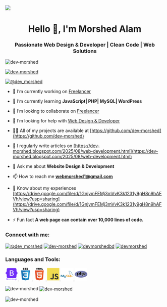 <img src="https://media.licdn.com/dms/image/v2/D4E16AQHqt5O6nhFwyQ/profile-displaybackgroundimage-shrink_350_1400/B4EZhlImgqHgAg-/0/1754043411912?e=1756944000&v=beta&t=ncH1rd_nH_bv7ddP7T7laJ2BHYxNoM9I2gyc5leX320">
<h1 align="center">Hello 👋, I'm Morshed Alam</h1>
<h3 align="center">Passionate Web Design & Developer | Clean Code | Web Solutions</h3>

<p align="left"> <img src="https://komarev.com/ghpvc/?username=dev-morshed&label=Profile%20views&color=0e75b6&style=flat" alt="dev-morshed" /> </p>

<p align="left"> <a href="https://github.com/ryo-ma/github-profile-trophy"><img src="https://github-profile-trophy.vercel.app/?username=dev-morshed" alt="dev-morshed" /></a> </p>

<p align="left"> <a href="https://twitter.com/@dev_morshed" target="blank"><img src="https://img.shields.io/twitter/follow/@dev_morshed?logo=twitter&style=for-the-badge" alt="@dev_morshed" /></a> </p>

- 🔭 I’m currently working on [Freelancer](https://www.freelancer.com/u/devmorshed)

- 🌱 I’m currently learning **JavaScript| PHP| MySQL| WordPress**

- 👯 I’m looking to collaborate on [Freelancer](https://www.freelancer.com/u/devmorshed)

- 🤝 I’m looking for help with [Web Design & Developer](https://www.linkedin.com/in/dev-morshed/)

- 👨‍💻 All of my projects are available at [https://github.com/dev-morshed](https://github.com/dev-morshed)

- 📝 I regularly write articles on [https://dev-morshed.blogspot.com/2025/08/web-development.html](https://dev-morshed.blogspot.com/2025/08/web-development.html)

- 💬 Ask me about **Website Design & Development**

- 📫 How to reach me **webmorshed1@gmail.com**

- 📄 Know about my experiences [https://drive.google.com/file/d/1GnjvmFEMj3mVvK3k1231y9gH8n9hAFVh/view?usp=sharing](https://drive.google.com/file/d/1GnjvmFEMj3mVvK3k1231y9gH8n9hAFVh/view?usp=sharing)

- ⚡ Fun fact **A web page can contain over 10,000 lines of code.**

<h3 align="left">Connect with me:</h3>
<p align="left">
<a href="https://twitter.com/@dev_morshed" target="blank"><img align="center" src="https://raw.githubusercontent.com/rahuldkjain/github-profile-readme-generator/master/src/images/icons/Social/twitter.svg" alt="@dev_morshed" height="30" width="40" /></a>
<a href="https://linkedin.com/in/dev-morshed" target="blank"><img align="center" src="https://raw.githubusercontent.com/rahuldkjain/github-profile-readme-generator/master/src/images/icons/Social/linked-in-alt.svg" alt="dev-morshed" height="30" width="40" /></a>
<a href="https://fb.com/devmorshedbd" target="blank"><img align="center" src="https://raw.githubusercontent.com/rahuldkjain/github-profile-readme-generator/master/src/images/icons/Social/facebook.svg" alt="devmorshedbd" height="30" width="40" /></a>
<a href="https://instagram.com/devmorshed" target="blank"><img align="center" src="https://raw.githubusercontent.com/rahuldkjain/github-profile-readme-generator/master/src/images/icons/Social/instagram.svg" alt="devmorshed" height="30" width="40" /></a>
</p>

<h3 align="left">Languages and Tools:</h3>
<p align="left"> <a href="https://getbootstrap.com" target="_blank" rel="noreferrer"> <img src="https://raw.githubusercontent.com/devicons/devicon/master/icons/bootstrap/bootstrap-plain-wordmark.svg" alt="bootstrap" width="40" height="40"/> </a> <a href="https://www.w3schools.com/css/" target="_blank" rel="noreferrer"> <img src="https://raw.githubusercontent.com/devicons/devicon/master/icons/css3/css3-original-wordmark.svg" alt="css3" width="40" height="40"/> </a> <a href="https://www.w3.org/html/" target="_blank" rel="noreferrer"> <img src="https://raw.githubusercontent.com/devicons/devicon/master/icons/html5/html5-original-wordmark.svg" alt="html5" width="40" height="40"/> </a> <a href="https://developer.mozilla.org/en-US/docs/Web/JavaScript" target="_blank" rel="noreferrer"> <img src="https://raw.githubusercontent.com/devicons/devicon/master/icons/javascript/javascript-original.svg" alt="javascript" width="40" height="40"/> </a> <a href="https://www.mysql.com/" target="_blank" rel="noreferrer"> <img src="https://raw.githubusercontent.com/devicons/devicon/master/icons/mysql/mysql-original-wordmark.svg" alt="mysql" width="40" height="40"/> </a> <a href="https://www.php.net" target="_blank" rel="noreferrer"> <img src="https://raw.githubusercontent.com/devicons/devicon/master/icons/php/php-original.svg" alt="php" width="40" height="40"/> </a> </p>

<p><img align="left" src="https://github-readme-stats.vercel.app/api/top-langs?username=dev-morshed&show_icons=true&locale=en&layout=compact" alt="dev-morshed" /></p>

<p>&nbsp;<img align="center" src="https://github-readme-stats.vercel.app/api?username=dev-morshed&show_icons=true&locale=en" alt="dev-morshed" /></p>

<p><img align="center" src="https://github-readme-streak-stats.herokuapp.com/?user=dev-morshed&" alt="dev-morshed" /></p>
